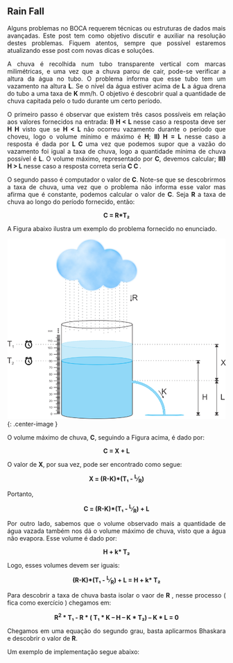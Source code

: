 <div id="rain">

</div>

## Rain Fall

<p align="justify">

</p>

<p align="justify">
Alguns problemas no BOCA requerem técnicas ou estruturas de dados mais avançadas. Este post tem como objetivo discutir e auxiliar na resolução destes problemas. Fiquem atentos, sempre que possível estaremos atualizando esse post com novas dicas e soluções.
</p>
<p align="justify">
A chuva é recolhida num tubo transparente vertical com marcas milimétricas, e uma vez que a chuva parou de cair, pode-se verificar a altura da água no tubo. O problema informa que esse tubo tem um vazamento na altura <b>L</b>. Se o nível da água estiver acima de <b>L</b> a água drena do tubo a uma taxa de <b>K</b> mm/h. O objetivo é descobrir qual a quantidade de chuva capitada pelo o tudo durante um certo período.
</p>
<p align="justify">
O primeiro passo é observar que existem três casos possíveis em relação aos valores fornecidos na entrada:  <b>I) H &lt; L </b> nesse caso a resposta deve ser <b>H H</b> visto que se <b>H &lt; L </b> não ocorreu vazamento durante o período que choveu, logo o volume mínimo e máximo é <b>H</b>;  <b>II) H &#61; L</b> nesse caso a resposta é dada por <b> L C </b> uma vez que podemos supor que a vazão do vazamento foi igual a taxa de chuva, logo a quantidade mínima de chuva possível é <b>L</b>. O volume máximo, representado por <b>C</b>, devemos  calcular;  <b>III) H &gt; L </b> nesse caso a resposta correta seria <b> C C </b>.
</p>
<p align="justify">
O segundo passo é computador o valor de <b>C</b>. Note-se que se descobrirmos a taxa de chuva, uma vez que o problema não informa esse valor mas afirma que é constante, podemos calcular o valor de <b>C</b>. Seja <b>R</b> a taxa de chuva ao longo do período fornecido, então:
</p>

<p align="middle"> <b> C = R*T&#8322; </b> </p>

<p align="justify">
A Figura abaixo ilustra um exemplo do problema fornecido no enunciado.
</p>

![Desenho representando a situação mostrada no enunciado](/_assets/images/chuva.png){: .center-image }

<p align="justify">
O volume máximo de chuva, <b>C</b>, seguindo a Figura acima, é dado por:
<p>

<p align="middle"> <b> C = X + L </b> </p>

<p align="justify">
O valor de <b>X</b>, por sua vez, pode ser encontrado como segue:
<p>

<p align="middle"> <b> X = (R-K)*(T&#8321; - <sup>L</sup>&frasl;<sub>R</sub>) </b> </p>

<p align="justify">
Portanto,
<p>

<p align="middle"> <b> C = (R-K)*(T&#8321; - <sup>L</sup>&frasl;<sub>R</sub>) + L </b> </p>

<p align="justify">
Por outro lado, sabemos que o volume observado mais a quantidade de água vazada também nos dá o volume máximo de chuva, visto que a água não evapora. Esse volume é dado por:
</p>

 <p align="middle"> <b> H + k* T&#8322; </b> </p>
 
 <p align="justify">
 Logo, esses volumes devem ser iguais:
 <p>
 
<p align="middle"> <b> (R-K)*(T&#8321; - <sup>L</sup>&frasl;<sub>R</sub>) + L &#61; H + k* T&#8322; </b> </p>

<p align="justify">
Para descobrir a taxa de chuva basta isolar o vaor de <b> R </b>, nesse processo ( fica como exercício ) chegamos em:

<p align="middle"> <b> R<sup>2</sup> * T&#8321; - R * ( T&#8321; * K – H – K * T&#8322;) – K * L = 0 </b> </p>

<p align="justify">
Chegamos em uma equação do segundo grau, basta aplicarmos Bhaskara e descobrir o valor de <b>R</b>.
<p>

<p align="middle">
<p>
 
Um exemplo de implementação segue abaixo:

<!--{% gist wellvolks/468854028542097e55407afa7a403b2b guarda_costeira.cpp %}-->

